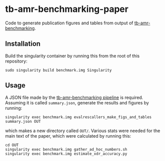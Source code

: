 # tb-amr-benchmarking-paper

Code to generate publication figures and tables from output of
[tb-amr-benchmarking](https://github.com/iqbal-lab-org/tb-amr-benchmarking).

## Installation

Build the singularity container by running this
from the root of this repository:

    sudo singularity build benchmark.img Singularity


## Usage

A JSON file made by the
[tb-amr-benchmarking pipeline](https://github.com/iqbal-lab-org/tb-amr-benchmarking)
is required. Assuming it is called `summary.json`, generate the results and
figures by running:

    singularity exec benchmark.img evalrescallers_make_figs_and_tables summary.json OUT

which makes a new directory called `OUT/`. Various stats were needed for the
main text of the paper, which were calculated by running this:

    cd OUT
    singularity exec benchmark.img gather_ad_hoc_numbers.sh
    singularity exec benchmark.img estimate_xdr_accuracy.py


